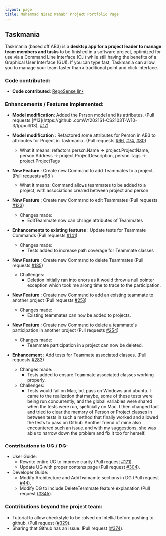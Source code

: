 ```yaml
---
layout: page
title: Muhammad Niaaz Wahab' Project Portfolio Page
---
```


## Taskmania

Taskmania (based off AB3) is a **desktop app for a project leader to manage team members and tasks** to be finished in a
 software project, optimized for use via a Command Line Interface (CLI) while still having the benefits of a 
 Graphical User Interface (GUI). If you can type fast, Taskmania can allow you to manage your team faster than 
 a traditional point and click interface.
 
### Code contributed:

* **Code contributed**: [RepoSense link](https://nus-cs2103-ay2021s1.github.io/tp-dashboard/#breakdown=true&search=geniaaz&sort=groupTitle&sortWithin=title&since=2020-08-14&timeframe=commit&mergegroup=&groupSelect=groupByRepos&checkedFileTypes=docs~functional-code~test-code~other)

### Enhancements / Features implemented:
* **Model modification**: Added the Person model and its attributes. (Pull requests [\#13](https://github
.com/AY2021S1-CS2103T-W10-3/tp/pull/13), [\#17](https://github.com/AY2021S1-CS2103T-W10-3/tp/pull/17))

* **Model modification** : Refactored some attributes for Person in AB3 to attributes for Project in Taskmania
. (Pull requests [\#66](https://github.com/AY2021S1-CS2103T-W10-3/tp/pull/66), [\#74](https://github.com/AY2021S1-CS2103T-W10-3/tp/pull/74), [\#80](https://github.com/AY2021S1-CS2103T-W10-3/tp/pull/80))
  * What it means: refactors person.Name -> project.ProjectName, person.Address -> project.ProjectDescription, person.Tags -> project.ProjectTags

* **New Feature** : Create new Command to add Teammates to a project. (Pull requests [\#98](https://github.com/AY2021S1-CS2103T-W10-3/tp/pull/98) )
  * What it means: Command allows teammates to be added to a project, with associations created between project and
   person
    
* **New Feature** : Create new Command to edit Teammates  (Pull requests [\#123](https://github.com/AY2021S1-CS2103T-W10-3/tp/pull/123))
  * Changes made: 
    * EditTeammate now can change attributes of Teammates

* **Enhancements to existing features** : Update tests for Teammate Commands (Pull requests [\#141](https://github.com/AY2021S1-CS2103T-W10-3/tp/pull/141))
  * Changes made: 
    * Tests added to increase path coverage for Teammate classes

* **New Feature** : Create new Command to delete Teammates  (Pull requests [\#185](https://github.com/AY2021S1-CS2103T-W10-3/tp/pull/185))
  * Challenges:
    * Deletion initially ran into errors as it would throw a null pointer exception which took me a long time to
     trace to the participation. 
    
* **New Feature** : Create new Command to add an existing teammate to another project  (Pull requests
 [\#253](https://github.com/AY2021S1-CS2103T-W10-3/tp/pull/253))
  * Changes made: 
    * Existing teammates can now be added to projects.
    
* **New Feature** : Create new Command to delete a teammate's participation in another project (Pull requests
 [\#254](https://github.com/AY2021S1-CS2103T-W10-3/tp/pull/254))
  * Changes made: 
    * Teammate participation in a project can now be deleted.
    
* **Enhancement** : Add tests for Teammate associated classes. (Pull requests [\#283](https://github.com/AY2021S1-CS2103T-W10-3/tp/pull/283))
  * Changes made:
    * Tests added to ensure Teammate associated classes working properly.
  * Challenges:
    * Tests would fail on Mac, but pass on Windows and ubuntu. I came to the realization that maybe, some of these
     tests were being run concurrently, and the global variables were shared when the tests were run, speficially on Mac. I
        then changed tact and tried to clear the memory of Person or Project classes in between tests in such a
         method that finally worked and allowed the tests to pass on Github. Another friend of mine also encountered such
          an issue, and with my suggestions, she was able to narrow
           down the problem and fix it too for herself. 

### Contributions to UG / DG:
  * User Guide:
    * Rewrite entire UG to improve clarity (Pull request [\#171](https://github.com/AY2021S1-CS2103T-W10-3/tp/pull/171)).
    * Update UG with proper contents page (Pull request [\#304](https://github.com/AY2021S1-CS2103T-W10-3/tp/pull/304)).
  * Developer Guide:
    * Modify Architecture and AddTeamamte sections in DG (Pull request [\#44](https://github.com/AY2021S1-CS2103T-W10-3/tp/pull/44)).
    * Modify DG to include DeleteTeammate feature explanation (Pull request ([\#345](https://github.com/AY2021S1-CS2103T-W10-3/tp/pull/345)).
        
### Contributions beyond the project team:
 * Tutorial to allow checkstyle to be solved on IntelliJ before pushing to github. (Pull request ([\#329](https://github.com/nus-cs2103-AY2021S1/forum/issues/329)).
 * Sharing that Github has an issue. (Pull request ([\#374](https://github.com/nus-cs2103-AY2021S1/forum/issues/374)).
